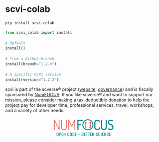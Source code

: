 # scvi-colab

```bash
pip install scvi-colab
```

```python
from scvi_colab import install

# default
install()

# from a GitHub branch
install(branch="1.2.x")

# A specific PyPI version
install(version="1.2.2")
```

scvi is part of the scverse® project ([website](https://scverse.org),
[governance](https://scverse.org/about/roles)) and is fiscally sponsored by [NumFOCUS](https://numfocus.org/).
If you like scverse® and want to support our mission,
please consider making a tax-deductible [donation](https://numfocus.org/donate-to-scverse)
to help the project pay for developer time, professional services, travel, workshops,
and a variety of other needs.

<!-- markdownlint-disable MD033 -->

<div align="center">
<a href="https://numfocus.org/project/scverse">
  <img
    src="https://raw.githubusercontent.com/numfocus/templates/master/images/numfocus-logo.png"
    width="200"
  >
</a>
</div>
<!-- markdownlint-enable MD033 -->
